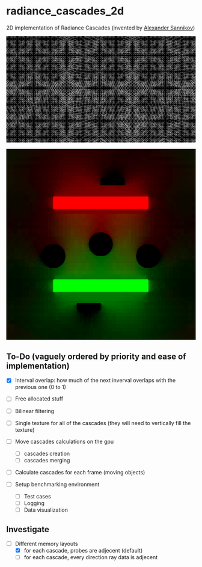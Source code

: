 # radiance\_cascades\_2d

2D implementation of Radiance Cascades (invented by [Alexander Sannikov](https://www.linkedin.com/in/alexander-sannikov-9964aa188/))

![radiance\_cascades\_rays](images/radiance_rays.png)

![radiance\_cascades\_scene](images/randiance_scene.png)

## To-Do (vaguely ordered by priority and ease of implementation)

- [x] Interval overlap: how much of the next inverval overlaps with the previous one (0 to 1)

- [ ] Free allocated stuff

- [ ] Bilinear filtering

- [ ] Single texture for all of the cascades (they will need to vertically fill the texture)

- [ ] Move cascades calculations on the gpu
    - [ ] cascades creation
    - [ ] cascades merging

- [ ] Calculate cascades for each frame (moving objects)

- [ ] Setup benchmarking environment
    - [ ] Test cases
    - [ ] Logging
    - [ ] Data visualization

## Investigate

- [ ] Different memory layouts
    - [x] for each cascade, probes are adjecent (default)
    - [ ] for each cascade, every direction ray data is adjecent
